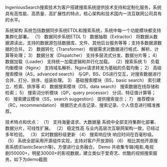 IngeniousSearch搜索技术为客户搭建搜索系统提供技术支持和定制化服务，系统具有高性能、高质量、高扩展性的特点，核心架构和技术国内一流互联网公司具有的水平。

系统架构
系统包括数据同步系统ETDL和搜索系统，系统中每一个功能模块都支持集群化部署。
（1）	数据同步系统ETDL
1）	数据抽取（Extractor）
将数据从数据源读出，支持的数据源包括数据库、文件、其他后台服务等等；支持多数据源数据的合并。
2）	数据转化（Transformer）
根据需求对数据进行格式、解析、计算等处理；
3）	数据分发（Dispatcher）
支持多层流式分发、数据分片等；
4）	数据加载（Loader）
支持统一加载逻辑和并行化加载。
（2）搜索系统
1）	负载均衡模块（Nginx）
           支持域名解析、Nginx请求转发为基础的负载均衡；
2）	高级搜索模块（AS，advanced search）
           与QP、BS、DS进行交互，对搜索数据进行合并、打分、排序、组装处理。
3）	基础搜索模块（BS，basic search）
           索引建立、检索、排序等
4）	数据搜索模块（DS，data search）
搜索数据在线存储和检索；
5）	搜索词分析模块（QP，query processor）
分词、特征值计算等；
6）	搜索建议模块（SS，search suggestion）
提供搜索提示；
7）	推荐模块（RC，recommendation）
根据历史点击记录、搜索记录、个人信息进行精准推荐。

技术特点和优点：
（1）	支持海量请求、大数据量
系统中全部支持集群化部署、数据分片，可线性扩展。
（2）	稳定性高
与业内高层次互联网架构一致，已经过多年检验。
（3）	实时数据秒级更新
（4）	搜索响应快
响应时间在百毫秒级。
（5）	系统全部采用开源组件实现，支持对客户开放源码
（6）	相比其他开源搜索系统(ElasticSearch等)，方便进行业务融合。
Demo
     共收集专辑(电影,电视剧)50000+，明星30000+的影视数据，建立类似于爱奇艺、优酷的视频搜索服务。如下为demo截图


